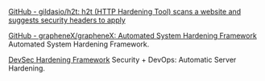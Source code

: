 
[GitHub - gildasio/h2t: h2t (HTTP Hardening Tool) scans a website and suggests security headers to apply](https://github.com/gildasio/h2t)

[GitHub - grapheneX/grapheneX: Automated System Hardening Framework](https://github.com/grapheneX/grapheneX)
Automated System Hardening Framework.

[DevSec Hardening Framework](https://github.com/dev-sec/)
Security + DevOps: Automatic Server Hardening.

